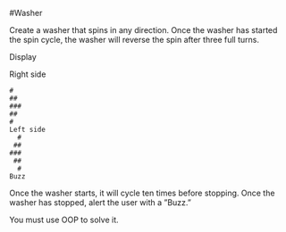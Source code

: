 #Washer

Create a washer that spins in any direction. Once the washer has started the spin cycle, the washer will reverse the spin after three full turns. 

Display

Right side
```
#
##
###
##
#
Left side
  #
 ##
###
 ##
  #
Buzz
```

Once the washer starts, it will cycle ten times before stopping. Once the washer has stopped, alert the user with a ”Buzz.”

You must use OOP to solve it. 
